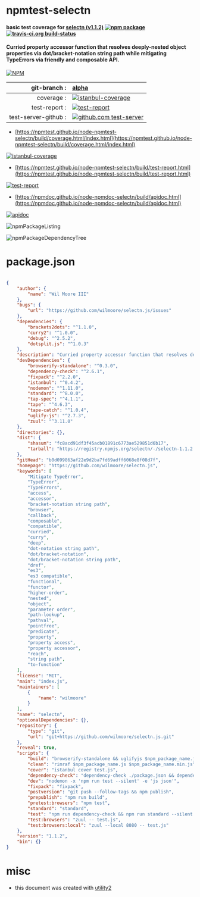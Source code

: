 # npmtest-selectn

#### basic test coverage for  [selectn (v1.1.2)](https://github.com/wilmoore/selectn.js)  [![npm package](https://img.shields.io/npm/v/npmtest-selectn.svg?style=flat-square)](https://www.npmjs.org/package/npmtest-selectn) [![travis-ci.org build-status](https://api.travis-ci.org/npmtest/node-npmtest-selectn.svg)](https://travis-ci.org/npmtest/node-npmtest-selectn)

#### Curried property accessor function that resolves deeply-nested object properties via dot/bracket-notation string path while mitigating TypeErrors via friendly and composable API.

[![NPM](https://nodei.co/npm/selectn.png?downloads=true&downloadRank=true&stars=true)](https://www.npmjs.com/package/selectn)

| git-branch : | [alpha](https://github.com/npmtest/node-npmtest-selectn/tree/alpha)|
|--:|:--|
| coverage : | [![istanbul-coverage](https://npmtest.github.io/node-npmtest-selectn/build/coverage.badge.svg)](https://npmtest.github.io/node-npmtest-selectn/build/coverage.html/index.html)|
| test-report : | [![test-report](https://npmtest.github.io/node-npmtest-selectn/build/test-report.badge.svg)](https://npmtest.github.io/node-npmtest-selectn/build/test-report.html)|
| test-server-github : | [![github.com test-server](https://npmtest.github.io/node-npmtest-selectn/GitHub-Mark-32px.png)](https://npmtest.github.io/node-npmtest-selectn/build/app/index.html) | | build-artifacts : | [![build-artifacts](https://npmtest.github.io/node-npmtest-selectn/glyphicons_144_folder_open.png)](https://github.com/npmtest/node-npmtest-selectn/tree/gh-pages/build)|

- [https://npmtest.github.io/node-npmtest-selectn/build/coverage.html/index.html](https://npmtest.github.io/node-npmtest-selectn/build/coverage.html/index.html)

[![istanbul-coverage](https://npmtest.github.io/node-npmtest-selectn/build/screenCapture.buildCi.browser.%252Ftmp%252Fbuild%252Fcoverage.lib.html.png)](https://npmtest.github.io/node-npmtest-selectn/build/coverage.html/index.html)

- [https://npmtest.github.io/node-npmtest-selectn/build/test-report.html](https://npmtest.github.io/node-npmtest-selectn/build/test-report.html)

[![test-report](https://npmtest.github.io/node-npmtest-selectn/build/screenCapture.buildCi.browser.%252Ftmp%252Fbuild%252Ftest-report.html.png)](https://npmtest.github.io/node-npmtest-selectn/build/test-report.html)

- [https://npmdoc.github.io/node-npmdoc-selectn/build/apidoc.html](https://npmdoc.github.io/node-npmdoc-selectn/build/apidoc.html)

[![apidoc](https://npmdoc.github.io/node-npmdoc-selectn/build/screenCapture.buildCi.browser.%252Ftmp%252Fbuild%252Fapidoc.html.png)](https://npmdoc.github.io/node-npmdoc-selectn/build/apidoc.html)

![npmPackageListing](https://npmtest.github.io/node-npmtest-selectn/build/screenCapture.npmPackageListing.svg)

![npmPackageDependencyTree](https://npmtest.github.io/node-npmtest-selectn/build/screenCapture.npmPackageDependencyTree.svg)



# package.json

```json

{
    "author": {
        "name": "Wil Moore III"
    },
    "bugs": {
        "url": "https://github.com/wilmoore/selectn.js/issues"
    },
    "dependencies": {
        "brackets2dots": "^1.1.0",
        "curry2": "^1.0.0",
        "debug": "^2.5.2",
        "dotsplit.js": "^1.0.3"
    },
    "description": "Curried property accessor function that resolves deeply-nested object properties via dot/bracket-notation string path while mitigating TypeErrors via friendly and composable API.",
    "devDependencies": {
        "browserify-standalone": "^0.3.0",
        "dependency-check": "^2.6.1",
        "fixpack": "^2.2.0",
        "istanbul": "^0.4.2",
        "nodemon": "^1.11.0",
        "standard": "^8.0.0",
        "tap-spec": "^4.1.1",
        "tape": "^4.6.3",
        "tape-catch": "^1.0.4",
        "uglify-js": "^2.7.3",
        "zuul": "^3.11.0"
    },
    "directories": {},
    "dist": {
        "shasum": "fc8acd91df3f45acb01891c6773ae529851d6b17",
        "tarball": "https://registry.npmjs.org/selectn/-/selectn-1.1.2.tgz"
    },
    "gitHead": "b0d099863af22e9d2ba7fd69adff6068e8f08d7f",
    "homepage": "https://github.com/wilmoore/selectn.js",
    "keywords": [
        "Mitigate TypeError",
        "TypeError",
        "TypeErrors",
        "access",
        "accessor",
        "bracket-notation string path",
        "browser",
        "callback",
        "composable",
        "compatible",
        "curried",
        "curry",
        "deep",
        "dot-notation string path",
        "dot/bracket-notation",
        "dot/bracket-notation string path",
        "dref",
        "es3",
        "es3 compatible",
        "functional",
        "functor",
        "higher-order",
        "nested",
        "object",
        "parameter order",
        "path-lookup",
        "pathval",
        "pointfree",
        "predicate",
        "property",
        "property access",
        "property accessor",
        "reach",
        "string path",
        "to-function"
    ],
    "license": "MIT",
    "main": "index.js",
    "maintainers": [
        {
            "name": "wilmoore"
        }
    ],
    "name": "selectn",
    "optionalDependencies": {},
    "repository": {
        "type": "git",
        "url": "git+https://github.com/wilmoore/selectn.js.git"
    },
    "reveal": true,
    "scripts": {
        "build": "browserify-standalone && uglifyjs $npm_package_name.js > $npm_package_name.min.js",
        "clean": "rimraf $npm_package_name.js $npm_package_name.min.js",
        "cover": "istanbul cover test.js",
        "dependency-check": "dependency-check ./package.json && dependency-check ./package.json --unused --no-dev",
        "dev": "nodemon -x 'npm run test --silent' -e 'js json'",
        "fixpack": "fixpack",
        "postversion": "git push --follow-tags && npm publish",
        "prepublish": "npm run build",
        "pretest:browsers": "npm test",
        "standard": "standard",
        "test": "npm run dependency-check && npm run standard --silent && node test.js | tap-spec",
        "test:browsers": "zuul -- test.js",
        "test:browsers:local": "zuul --local 8080 -- test.js"
    },
    "version": "1.1.2",
    "bin": {}
}
```



# misc
- this document was created with [utility2](https://github.com/kaizhu256/node-utility2)
